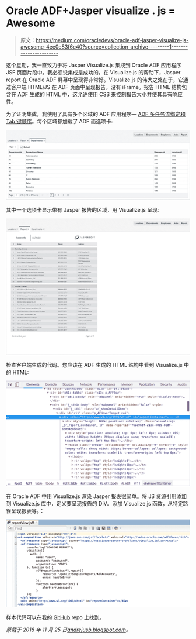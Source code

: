 # Oracle ADF+Jasper visualize . js = Awesome

> 原文：<https://medium.com/oracledevs/oracle-adf-jasper-visualize-js-awesome-4ee0e83f6c40?source=collection_archive---------1----------------------->

这个星期，我一直致力于将 Jasper Visualize.js 集成到 Oracle ADF 应用程序 JSF 页面片段中。我必须说集成是成功的，在 Visualize.js 的帮助下，Jasper report 在 Oracle ADF 屏幕中呈现得非常好。Visualize.js 的伟大之处在于，它通过客户端 HTML/JS 在 ADF 页面中呈现报告，没有 iFrame。报告 HTML 结构包含在 ADF 生成的 HTML 中，这允许使用 CSS 来控制报告大小并使其具有响应性。

为了证明集成，我使用了具有多个区域的 ADF 应用程序— [ADF 多任务流绑定和 Tab 键顺序](http://andrejusb.blogspot.com/2017/04/adf-multi-task-flow-binding-and-tab.html)。每个区域都加载了 ADF 面选项卡:

![](img/aa86bacaa359e4f147658bfa674673d0.png)

其中一个选项卡显示带有 Jasper 报告的区域，用 Visualize.js 呈现:

![](img/6b13e30c715dc18c14e0deb3d78f4eac.png)

检查客户端生成的代码。您应该在 ADF 生成的 HTML 结构中看到 Visualize.js 中的 HTML:

![](img/db5e5138ebac0ceca2aa9ed1089d3d73.png)

在 Oracle ADF 中用 Visualize.js 渲染 Jasper 报表很简单。将 JS 资源引用添加到 Visualize.js 库中，定义要呈现报告的 DIV。添加 Visualize.js 函数，从特定路径呈现报表等。：

![](img/ea64c4b48ed5951a531ea6aee1911a9a.png)

样本代码可以在我的 [GitHub](https://github.com/abaranovskis-redsamurai/MultiTaskFlowAppADFJasper) repo 上找到。

*原载于 2018 年 11 月 25 日*[*andrejusb.blogspot.com*](https://andrejusb.blogspot.com/2018/11/oracle-adf-jasper-visualizejs-awesome.html)*。*